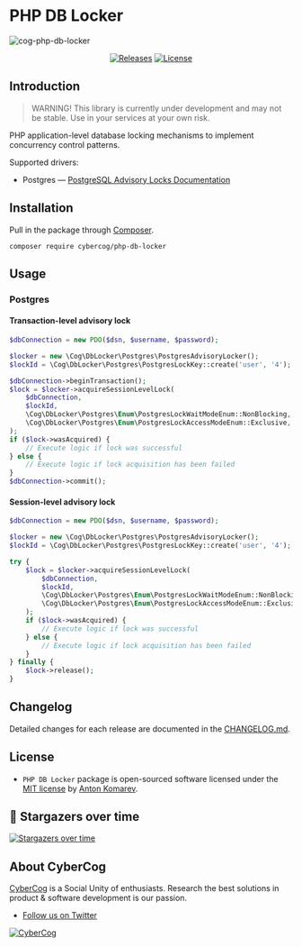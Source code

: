 # PHP DB Locker

![cog-php-db-locker](https://user-images.githubusercontent.com/1849174/167773585-171bef35-8e6d-461c-b1b1-ad9d2b07290a.png)

<p align="center">
    <a href="https://github.com/cybercog/php-db-locker/releases"><img src="https://img.shields.io/github/release/cybercog/php-db-locker.svg?style=flat-square" alt="Releases"></a>
    <a href="https://github.com/cybercog/php-db-locker/blob/master/LICENSE"><img src="https://img.shields.io/github/license/cybercog/php-db-locker.svg?style=flat-square" alt="License"></a>
</p>

## Introduction

> WARNING! This library is currently under development and may not be stable. Use in your services at your own risk.

PHP application-level database locking mechanisms to implement concurrency control patterns.

Supported drivers:

- Postgres — [PostgreSQL Advisory Locks Documentation](https://www.postgresql.org/docs/current/explicit-locking.html#ADVISORY-LOCKS)

## Installation

Pull in the package through [Composer](https://getcomposer.org/).

```shell
composer require cybercog/php-db-locker
```

## Usage

### Postgres

#### Transaction-level advisory lock

```php
$dbConnection = new PDO($dsn, $username, $password);

$locker = new \Cog\DbLocker\Postgres\PostgresAdvisoryLocker();
$lockId = \Cog\DbLocker\Postgres\PostgresLockKey::create('user', '4');

$dbConnection->beginTransaction();
$lock = $locker->acquireSessionLevelLock(
    $dbConnection,
    $lockId,
    \Cog\DbLocker\Postgres\Enum\PostgresLockWaitModeEnum::NonBlocking,
    \Cog\DbLocker\Postgres\Enum\PostgresLockAccessModeEnum::Exclusive,
);
if ($lock->wasAcquired) {
    // Execute logic if lock was successful
} else {
    // Execute logic if lock acquisition has been failed
}
$dbConnection->commit();
```

#### Session-level advisory lock

```php
$dbConnection = new PDO($dsn, $username, $password);

$locker = new \Cog\DbLocker\Postgres\PostgresAdvisoryLocker();
$lockId = \Cog\DbLocker\Postgres\PostgresLockKey::create('user', '4');

try {
    $lock = $locker->acquireSessionLevelLock(
        $dbConnection,
        $lockId,
        \Cog\DbLocker\Postgres\Enum\PostgresLockWaitModeEnum::NonBlocking,
        \Cog\DbLocker\Postgres\Enum\PostgresLockAccessModeEnum::Exclusive,
    );
    if ($lock->wasAcquired) {
        // Execute logic if lock was successful
    } else {
        // Execute logic if lock acquisition has been failed
    }
} finally {
    $lock->release();
}
```

## Changelog

Detailed changes for each release are documented in the [CHANGELOG.md](https://github.com/cybercog/php-db-locker/blob/master/CHANGELOG.md).

## License

- `PHP DB Locker` package is open-sourced software licensed under the [MIT license](LICENSE) by [Anton Komarev].

## 🌟 Stargazers over time

[![Stargazers over time](https://chart.yhype.me/github/repository-star/v1/490362626.svg)](https://yhype.me?utm_source=github&utm_medium=cybercog-php-db-locker&utm_content=chart-repository-star-cumulative)

## About CyberCog

[CyberCog] is a Social Unity of enthusiasts. Research the best solutions in product & software development is our passion.

- [Follow us on Twitter](https://twitter.com/cybercog)

<a href="https://cybercog.su"><img src="https://cloud.githubusercontent.com/assets/1849174/18418932/e9edb390-7860-11e6-8a43-aa3fad524664.png" alt="CyberCog"></a>

[Anton Komarev]: https://komarev.com
[CyberCog]: https://cybercog.su
